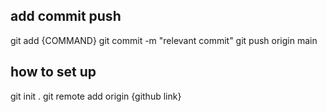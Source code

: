 
## add commit push

git add {COMMAND}
git commit -m "relevant commit"
git push origin main

## how to set up

git init .
git remote add origin {github link}

